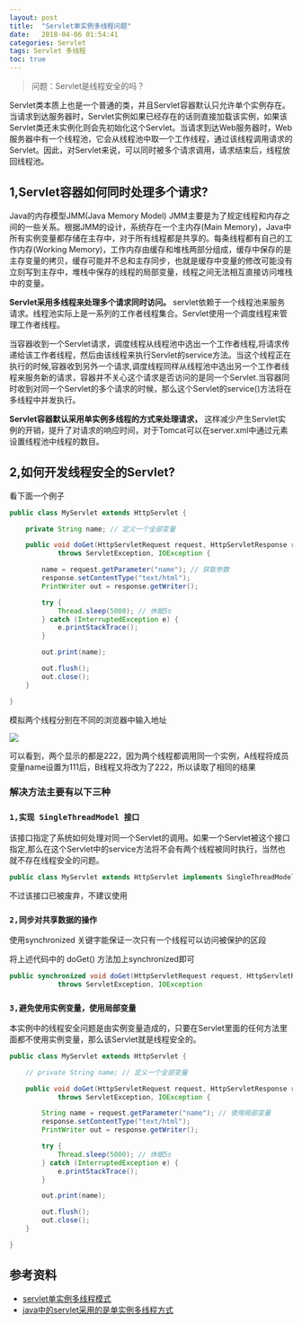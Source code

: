 ```yaml
---
layout: post
title:  "Servlet单实例多线程问题"
date:   2018-04-06 01:54:41
categories: Servlet
tags: Servlet 多线程
toc: true
---
```


>问题：Servlet是线程安全的吗？

Servlet类本质上也是一个普通的类，并且Servlet容器默认只允许单个实例存在。当请求到达服务器时，Servlet实例如果已经存在的话则直接加载该实例，如果该Servlet类还未实例化则会先初始化这个Servlet。当请求到达Web服务器时，Web服务器中有一个线程池，它会从线程池中取一个工作线程，通过该线程调用请求的Servlet。因此，对Servlet来说，可以同时被多个请求调用，请求结束后，线程放回线程池。


<!-- more -->

## 1,Servlet容器如何同时处理多个请求?

Java的内存模型JMM(Java Memory Model) JMM主要是为了规定线程和内存之间的一些关系。根据JMM的设计，系统存在一个主内存(Main Memory)，Java中所有实例变量都存储在主存中，对于所有线程都是共享的。每条线程都有自己的工作内存(Working Memory)，工作内存由缓存和堆栈两部分组成，缓存中保存的是主存变量的拷贝，缓存可能并不总和主存同步，也就是缓存中变量的修改可能没有立刻写到主存中，堆栈中保存的线程的局部变量，线程之间无法相互直接访问堆栈中的变量。

**Servlet采用多线程来处理多个请求同时访问。** servlet依赖于一个线程池来服务请求。线程池实际上是一系列的工作者线程集合。Servlet使用一个调度线程来管理工作者线程。


当容器收到一个Servlet请求，调度线程从线程池中选出一个工作者线程,将请求传递给该工作者线程，然后由该线程来执行Servlet的service方法。当这个线程正在执行的时候,容器收到另外一个请求,调度线程同样从线程池中选出另一个工作者线程来服务新的请求，容器并不关心这个请求是否访问的是同一个Servlet.当容器同时收到对同一个Servlet的多个请求的时候，那么这个Servlet的service()方法将在多线程中并发执行。


**Servlet容器默认采用单实例多线程的方式来处理请求，** 这样减少产生Servlet实例的开销，提升了对请求的响应时间，对于Tomcat可以在server.xml中通过元素设置线程池中线程的数目。


## 2,如何开发线程安全的Servlet?

看下面一个例子

```java
public class MyServlet extends HttpServlet {

	private String name; // 定义一个全部变量

	public void doGet(HttpServletRequest request, HttpServletResponse response)
			throws ServletException, IOException {

		name = request.getParameter("name"); // 获取参数
		response.setContentType("text/html");
		PrintWriter out = response.getWriter();

		try {
			Thread.sleep(5000); // 休眠5s
		} catch (InterruptedException e) {
			e.printStackTrace();
		}

		out.print(name);

		out.flush();
		out.close();
	}

}
```
模拟两个线程分别在不同的浏览器中输入地址

![](http://ww1.sinaimg.cn/large/0060GLrDgy1fq2bm3i8srj30um0blq36.jpg)



可以看到，两个显示的都是222，因为两个线程都调用同一个实例，A线程将成员变量name设置为111后，B线程又将改为了222，所以读取了相同的结果


### 解决方法主要有以下三种

### `1,实现 SingleThreadModel 接口`

该接口指定了系统如何处理对同一个Servlet的调用。如果一个Servlet被这个接口指定,那么在这个Servlet中的service方法将不会有两个线程被同时执行，当然也就不存在线程安全的问题。

```java
public class MyServlet extends HttpServlet implements SingleThreadModel
```

不过该接口已被废弃，不建议使用



### `2,同步对共享数据的操作`

使用synchronized 关键字能保证一次只有一个线程可以访问被保护的区段

将上述代码中的 doGet() 方法加上synchronized即可

```java
public synchronized void doGet(HttpServletRequest request, HttpServletResponse response)
			throws ServletException, IOException
```



### `3,避免使用实例变量，使用局部变量`

本实例中的线程安全问题是由实例变量造成的，只要在Servlet里面的任何方法里面都不使用实例变量，那么该Servlet就是线程安全的。

```java
public class MyServlet extends HttpServlet {

	// private String name; // 定义一个全部变量

	public void doGet(HttpServletRequest request, HttpServletResponse response)
			throws ServletException, IOException {

		String name = request.getParameter("name"); // 使用局部变量
		response.setContentType("text/html");
		PrintWriter out = response.getWriter();

		try {
			Thread.sleep(5000); // 休眠5s
		} catch (InterruptedException e) {
			e.printStackTrace();
		}

		out.print(name);

		out.flush();
		out.close();
	}

}
```

## 参考资料

* [servlet单实例多线程模式](https://kakajw.iteye.com/blog/920839)
* [java中的servlet采用的是单实例多线程方式](https://blog.csdn.net/hello5orld/article/details/19207053)